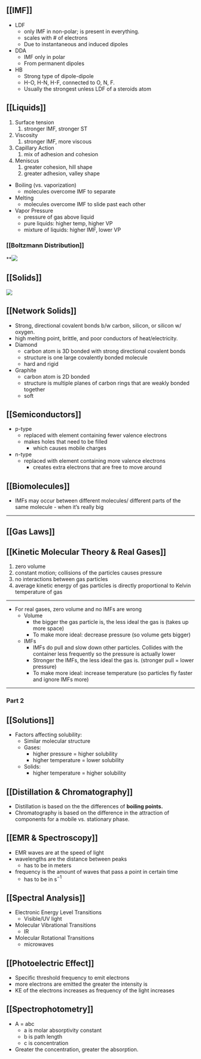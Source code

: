 ## [[IMF]]
- LDF
	- only IMF in non-polar; is present in everything.
	- scales with # of electrons
	- Due to instantaneous and induced dipoles
- DDA
	- IMF only in polar
	- From permanent dipoles
- HB
	- Strong type of dipole-dipole
	- H-O, H-N, H-F, connected to O, N, F.
	- Usually the strongest unless LDF of a steroids atom

## [[Liquids]]
1. Surface tension 
	1. stronger IMF, stronger ST
2. Viscosity
	1. stronger IMF, more viscous
3. Capillary Action
	1. mix of adhesion and cohesion
4. Meniscus
	1. greater cohesion, hill shape
	2. greater adhesion, valley shape
- Boiling (vs. vaporization)
	- molecules overcome IMF to separate
- Melting
	- molecules overcome IMF to slide past each other
- Vapor Pressure
	- pressure of gas above liquid
	- pure liquids: higher temp, higher VP
	- mixture of liquids: higher IMF, lower VP

### [[Boltzmann Distribution]]

**![](https://lh7-us.googleusercontent.com/Rnoxd5vvWS1lcKgcgjT3xd2uAXlW4NSWpxdLys9DYdp6Q9A6d-RVPhqKAfBpn7YCjARgZT4xLMrBebn1w3n_0FpZslLX_5grrRO3QwPzAaI4DQNhdUnhhRyZOVsikSGAF3hB0Dak5SSOV5nfGSDJloc)

## [[Solids]]
**![](https://lh7-us.googleusercontent.com/Bp0eoWwF2wzTkGsGQFqvl9cq2nGH2PIpt3cHcIPmb_r7FgjnXDkc0d08A5Jc3xqHf9iiKeZ98vHTPeo-SUAt7oX-QJEt4SwSBKDcGutf2JPP_9XUS5Z9PT3D0yu4JymGm619ka143ge2Ps0xEcjx6ok)**

## [[Network Solids]]
- Strong, directional covalent bonds b/w carbon, silicon, or silicon w/ oxygen.
- high melting point, brittle, and poor conductors of heat/electricity.
- Diamond
	- carbon atom is 3D bonded with strong directional covalent bonds
	- structure is one large covalently bonded molecule
	- hard and rigid
- Graphite
	- carbon atom is 2D bonded 
	- structure is multiple planes of carbon rings that are weakly bonded together
	- soft

## [[Semiconductors]]
- p-type
	- replaced with element containing fewer valence electrons
	- makes holes that need to be filled
		- which causes mobile charges
- n-type
	- replaced with element containing more valence electrons
		- creates extra electrons that are free to move around

## [[Biomolecules]]
- IMFs may occur between different molecules/ different parts of the same molecule - when it’s really big
---
## [[Gas Laws]]

## [[Kinetic Molecular Theory & Real Gases]]
1. zero volume
2. constant motion; collisions of the particles causes pressure
3. no interactions between gas particles
4. average kinetic energy of gas particles is directly proportional to Kelvin temperature of gas
---
- For real gases, zero volume and no IMFs are wrong
	- Volume
		- the bigger the gas particle is, the less ideal the gas is (takes up more space)
		- To make more ideal: decrease pressure (so volume gets bigger)
	- IMFs
		- IMFs do pull and slow down other particles. Collides with the container less frequently so the pressure is actually lower
		- Stronger the IMFs, the less ideal the gas is. (stronger pull = lower pressure)
		- To make more ideal: increase temperature (so particles fly faster and ignore IMFs more)

---
### Part 2

## [[Solutions]]
- Factors affecting solubility:
	- Similar molecular structure
	- Gases:
		- higher pressure = higher solubility
		- higher temperature = lower solubility
	- Solids:
		- higher temperature = higher solubility

## [[Distillation & Chromatography]]
- Distillation is based on the the differences of **boiling points.**
- Chromatography is based on the difference in the attraction of components for a mobile vs. stationary phase.

## [[EMR & Spectroscopy]]
- EMR waves are at the speed of light
- wavelengths are the distance between peaks
	- has to be in meters
- frequency is the amount of waves that pass a point in certain time
	- has to be in s$^-$$^1$ 

## [[Spectral Analysis]]
- Electronic Energy Level Transitions
	- Visible/UV light
- Molecular Vibrational Transitions
	- IR
- Molecular Rotational Transitions
	- microwaves

## [[Photoelectric Effect]]
- Specific threshold frequency to emit electrons
- more electrons are emitted the greater the intensity is 
- KE of the electrons increases as frequency of the light increases

## [[Spectrophotometry]]
- A = abc
	- a is molar absorptivity constant
	- b is path length
	- c is concentration
- Greater the concentration, greater the absorption. 







